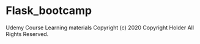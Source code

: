 # Flask_bootcamp
Udemy Course Learning materials
Copyright (c) 2020 Copyright Holder All Rights Reserved.
